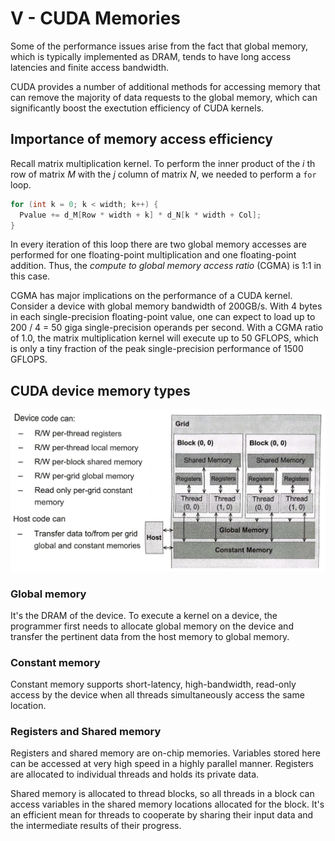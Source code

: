 # V - CUDA Memories
Some of the performance issues arise from the fact that global memory, which is typically implemented as DRAM, tends to have long access latencies and finite access bandwidth.

CUDA provides a number of additional methods for accessing memory that can remove the majority of data requests to the global memory, which can significantly boost the exectution efficiency of CUDA kernels.

## Importance of memory access efficiency
Recall matrix multiplication kernel. To perform the inner product of the $i$ th row of matrix $M$ with the $j$ column of matrix $N$, we needed to perform a `for` loop.
```c
for (int k = 0; k < width; k++) {
  Pvalue += d_M[Row * width + k] * d_N[k * width + Col];
}
```
In every iteration of this loop there are two global memory accesses are performed for one floating-point multiplication and one floating-point addition. Thus, the _compute to global memory access ratio_ (CGMA) is 1:1 in this case.

CGMA has major implications on the performance of a CUDA kernel. Consider a device with global memory bandwidth of 200GB/s. With 4 bytes in each single-precision floating-point value, one can expect to load up to 200 / 4 = 50 giga single-precision operands per second. With a CGMA ratio of 1.0, the matrix multiplication kernel will execute up to 50 GFLOPS, which is only a tiny fraction of the peak single-precision performance of 1500 GFLOPS.

## CUDA device memory types
<img src="cuda-memory.png">

### Global memory
It's the DRAM of the device. To execute a kernel on a device, the programmer first needs to allocate global memory on the device and transfer the pertinent data from the host memory to global memory.

### Constant memory
Constant memory supports short-latency, high-bandwidth, read-only access by the device when all threads simultaneously access the same location.

### Registers and Shared memory
Registers and shared memory are on-chip memories. Variables stored here can be accessed at very high speed in a highly parallel manner. Registers are allocated to individual threads and holds its private data.

Shared memory is allocated to thread blocks, so all threads in a block can access variables in the shared memory locations allocated for the block. It's an efficient mean for threads to cooperate by sharing their input data and the intermediate results of their progress.


